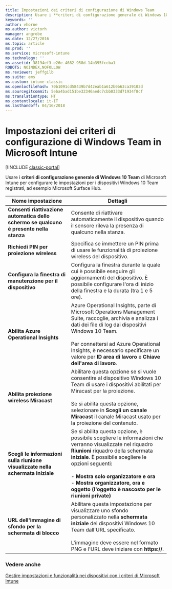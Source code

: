 ```yaml
---
title: Impostazioni dei criteri di configurazione di Windows Team
description: Usare i **criteri di configurazione generale di Windows 10 Team** di Microsoft Intune per configurare le impostazioni per i dispositivi Windows 10 Team registrati, ad esempio Microsoft Surface Hub.
keywords: ''
author: vhorne
ms.author: victorh
manager: angrobe
ms.date: 12/27/2016
ms.topic: article
ms.prod: ''
ms.service: microsoft-intune
ms.technology: ''
ms.assetid: 38194ef3-e26e-4682-958d-14b395fccba1
ROBOTS: NOINDEX,NOFOLLOW
ms.reviewer: jeffgilb
ms.suite: ems
ms.custom: intune-classic
ms.openlocfilehash: 70b1091cd58439b7d42eab1a612b0b63ca39103d
ms.sourcegitcommit: 5eba4bad151be32346aedc7cbb0333d71934f8cf
ms.translationtype: HT
ms.contentlocale: it-IT
ms.lasthandoff: 04/16/2018
---
```

# <a name="windows-team-configuration-policy-settings-in-microsoft-intune"></a>Impostazioni dei criteri di configurazione di Windows Team in Microsoft Intune

[!INCLUDE [classic-portal](../includes/classic-portal.md)]

Usare i **criteri di configurazione generale di Windows 10 Team** di Microsoft Intune per configurare le impostazioni per i dispositivi Windows 10 Team registrati, ad esempio Microsoft Surface Hub.


|                                  Nome impostazione                                   |                                                                                                                                                                Dettagli                                                                                                                                                                |
|---------------------------------------------------------------------------------|---------------------------------------------------------------------------------------------------------------------------------------------------------------------------------------------------------------------------------------------------------------------------------------------------------------------------------------|
|  <strong>Consenti riattivazione automatica dello schermo se qualcuno è presente nella stanza</strong>   |                                                                                                                         Consente di riattivare automaticamente il dispositivo quando il sensore rileva la presenza di qualcuno nella stanza.                                                                                                                          |
|              <strong>Richiedi PIN per proiezione wireless</strong>               |                                                                                                             Specifica se immettere un PIN prima di usare le funzionalità di proiezione wireless del dispositivo.                                                                                                             |
|          <strong>Configura la finestra di manutenzione per il dispositivo</strong>           |                                                                                          Configura la finestra durante la quale cui è possibile eseguire gli aggiornamenti del dispositivo. È possibile configurare l'ora di inizio della finestra e la durata (tra 1 e 5 ore).                                                                                           |
|               <strong>Abilita Azure Operational Insights</strong>                |                  Azure Operational Insights, parte di Microsoft Operations Management Suite, raccoglie, archivia e analizza i dati dei file di log dai dispositivi Windows 10 Team.<br /><br />Per connettersi ad Azure Operational Insights, è necessario specificare un valore per <strong>ID area di lavoro</strong> e <strong>Chiave dell'area di lavoro</strong>.                   |
|              <strong>Abilita proiezione wireless Miracast</strong>               |                                          Abilitare questa opzione se si vuole consentire al dispositivo Windows 10 Team di usare i dispositivi abilitati per Miracast per la proiezione.<br /><br />Se si abilita questa opzione, selezionare in <strong>Scegli un canale Miracast</strong> il canale Miracast usato per la proiezione del contenuto.                                           |
| <strong>Scegli le informazioni sulla riunione visualizzate nella schermata iniziale</strong> | Se si abilita questa opzione, è possibile scegliere le informazioni che verranno visualizzate nel riquadro <strong>Riunioni</strong> riquadro della schermata <strong>iniziale</strong>. È possibile scegliere le opzioni seguenti:<br /><br />-   <strong>Mostra solo organizzatore e ora</strong><br />-   <strong>Mostra organizzatore, ora e oggetto (l'oggetto è nascosto per le riunioni private)</strong> |
|                <strong>URL dell'immagine di sfondo per la schermata di blocco</strong>                 |                                           Abilitare questa impostazione per visualizzare uno sfondo personalizzato nella <strong>schermata iniziale</strong> dei dispositivi Windows 10 Team dall'URL specificato.<br /><br />L'immagine deve essere nel formato PNG e l'URL deve iniziare con <strong>https://</strong>.                                            |

### <a name="see-also"></a>Vedere anche
[Gestire impostazioni e funzionalità nei dispositivi con i criteri di Microsoft Intune](manage-settings-and-features-on-your-devices-with-microsoft-intune-policies.md)

